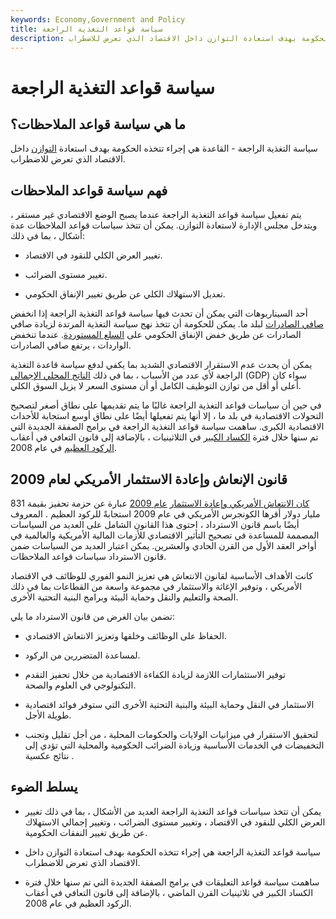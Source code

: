 ```yaml
---
keywords: Economy,Government and Policy
title: سياسة قواعد التغذية الراجعة
description: سياسة التغذية الراجعة - القاعدة هي إجراء تتخذه الحكومة بهدف استعادة التوازن داخل الاقتصاد الذي تعرض للاضطراب.
---
```


# سياسة قواعد التغذية الراجعة
## ما هي سياسة قواعد الملاحظات؟

سياسة التغذية الراجعة - القاعدة هي إجراء تتخذه الحكومة بهدف استعادة [التوازن](/equilibrium) داخل الاقتصاد الذي تعرض للاضطراب.

## فهم سياسة قواعد الملاحظات

يتم تفعيل سياسة قواعد التغذية الراجعة عندما يصبح الوضع الاقتصادي غير مستقر ، ويتدخل مجلس الإدارة لاستعادة التوازن. يمكن أن تتخذ سياسات قواعد الملاحظات عدة أشكال ، بما في ذلك:

- تغيير العرض الكلي للنقود في الاقتصاد.

- تغيير مستوى الضرائب.

- تعديل الاستهلاك الكلي عن طريق تغيير الإنفاق الحكومي.

أحد السيناريوهات التي يمكن أن تحدث فيها سياسة قواعد التغذية الراجعة إذا انخفض [صافي الصادرات](/netexports) لبلد ما. يمكن للحكومة أن تتخذ نهج سياسة التغذية المرتدة لزيادة صافي الصادرات عن طريق خفض الإنفاق الحكومي على [السلع المستوردة](/import). عندما تنخفض الواردات ، يرتفع صافي الصادرات.

يمكن أن يحدث عدم الاستقرار الاقتصادي الشديد بما يكفي لدفع سياسة قاعدة التغذية الراجعة لأي عدد من الأسباب ، بما في ذلك [الناتج المحلي الإجمالي](/gdp) (GDP) سواء كان أعلى أو أقل من توازن التوظيف الكامل أو أن مستوى السعر لا يزيل السوق الكلي.

في حين أن سياسات قواعد التغذية الراجعة غالبًا ما يتم تقديمها على نطاق أصغر لتصحيح التحولات الاقتصادية في بلد ما ، إلا أنها يتم تفعيلها أيضًا على نطاق أوسع استجابة للأحداث الاقتصادية الكبرى. ساهمت سياسة قواعد التغذية الراجعة في برامج الصفقة الجديدة التي تم سنها خلال فترة [الكساد الكبير](/great_depression) في الثلاثينيات ، بالإضافة إلى قانون التعافي في أعقاب [الركود العظيم](/great-recession) في عام 2008.

## قانون الإنعاش وإعادة الاستثمار الأمريكي لعام 2009

[كان الانتعاش الأمريكي وإعادة الاستثمار](/american-recovery-and-reinvestment-act) [عام 2009](/american-recovery-and-reinvestment-act) عبارة عن حزمة تحفيز بقيمة 831 مليار دولار أقرها الكونجرس الأمريكي في عام 2009 استجابةً للركود العظيم . المعروف أيضًا باسم قانون الاسترداد ، احتوى هذا القانون الشامل على العديد من السياسات المصممة للمساعدة في تصحيح التأثير الاقتصادي للأزمات المالية الأمريكية والعالمية في أواخر العقد الأول من القرن الحادي والعشرين. يمكن اعتبار العديد من السياسات ضمن قانون الاسترداد سياسات قواعد الملاحظات.

كانت الأهداف الأساسية لقانون الانتعاش هي تعزيز النمو الفوري للوظائف في الاقتصاد الأمريكي ، وتوفير الإغاثة والاستثمار في مجموعة واسعة من القطاعات بما في ذلك الصحة والتعليم والنقل وحماية البيئة وبرامج البنية التحتية الأخرى.

تضمن بيان الغرض من قانون الاسترداد ما يلي:

- الحفاظ على الوظائف وخلقها وتعزيز الانتعاش الاقتصادي.

- لمساعدة المتضررين من الركود.

- توفير الاستثمارات اللازمة لزيادة الكفاءة الاقتصادية من خلال تحفيز التقدم التكنولوجي في العلوم والصحة.

- الاستثمار في النقل وحماية البيئة والبنية التحتية الأخرى التي ستوفر فوائد اقتصادية طويلة الأجل.

- لتحقيق الاستقرار في ميزانيات الولايات والحكومات المحلية ، من أجل تقليل وتجنب التخفيضات في الخدمات الأساسية وزيادة الضرائب الحكومية والمحلية التي تؤدي إلى نتائج عكسية .

## يسلط الضوء

- يمكن أن تتخذ سياسات قواعد التغذية الراجعة العديد من الأشكال ، بما في ذلك تغيير العرض الكلي للنقود في الاقتصاد ، وتغيير مستوى الضرائب ، وتغيير إجمالي الاستهلاك عن طريق تغيير النفقات الحكومية.

- سياسة قواعد التغذية الراجعة هي إجراء تتخذه الحكومة بهدف استعادة التوازن داخل الاقتصاد الذي تعرض للاضطراب.

- ساهمت سياسة قواعد التعليقات في برامج الصفقة الجديدة التي تم سنها خلال فترة الكساد الكبير في ثلاثينيات القرن الماضي ، بالإضافة إلى قانون التعافي في أعقاب الركود العظيم في عام 2008.


